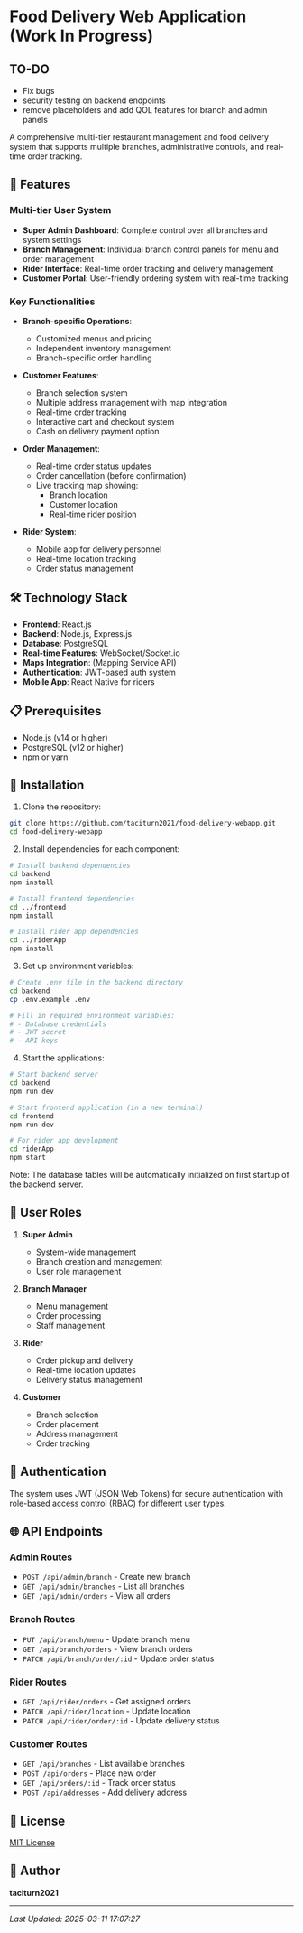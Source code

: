 # Food Delivery Web Application (Work In Progress)

## TO-DO
- Fix bugs
- security testing on backend endpoints
- remove placeholders and add QOL features for branch and admin panels


A comprehensive multi-tier restaurant management and food delivery system that supports multiple branches, administrative controls, and real-time order tracking.

## 🚀 Features

### Multi-tier User System
- **Super Admin Dashboard**: Complete control over all branches and system settings
- **Branch Management**: Individual branch control panels for menu and order management
- **Rider Interface**: Real-time order tracking and delivery management
- **Customer Portal**: User-friendly ordering system with real-time tracking

### Key Functionalities
- **Branch-specific Operations**: 
  - Customized menus and pricing
  - Independent inventory management
  - Branch-specific order handling

- **Customer Features**:
  - Branch selection system
  - Multiple address management with map integration
  - Real-time order tracking
  - Interactive cart and checkout system
  - Cash on delivery payment option

- **Order Management**: 
  - Real-time order status updates
  - Order cancellation (before confirmation)
  - Live tracking map showing:
    - Branch location
    - Customer location
    - Real-time rider position

- **Rider System**:
  - Mobile app for delivery personnel
  - Real-time location tracking
  - Order status management


## 🛠️ Technology Stack

- **Frontend**: React.js
- **Backend**: Node.js, Express.js
- **Database**: PostgreSQL
- **Real-time Features**: WebSocket/Socket.io
- **Maps Integration**: (Mapping Service API)
- **Authentication**: JWT-based auth system
- **Mobile App**: React Native for riders

## 📋 Prerequisites

- Node.js (v14 or higher)
- PostgreSQL (v12 or higher)
- npm or yarn

## 🔧 Installation

1. Clone the repository:
```bash
git clone https://github.com/taciturn2021/food-delivery-webapp.git
cd food-delivery-webapp
```

2. Install dependencies for each component:
```bash
# Install backend dependencies
cd backend
npm install

# Install frontend dependencies
cd ../frontend
npm install

# Install rider app dependencies
cd ../riderApp
npm install
```

3. Set up environment variables:
```bash
# Create .env file in the backend directory
cd backend
cp .env.example .env

# Fill in required environment variables:
# - Database credentials
# - JWT secret
# - API keys
```

4. Start the applications:
```bash
# Start backend server
cd backend
npm run dev

# Start frontend application (in a new terminal)
cd frontend
npm run dev

# For rider app development
cd riderApp
npm start
```

Note: The database tables will be automatically initialized on first startup of the backend server.


## 👥 User Roles

1. **Super Admin**
   - System-wide management
   - Branch creation and management
   - User role management

2. **Branch Manager**
   - Menu management
   - Order processing
   - Staff management

3. **Rider**
   - Order pickup and delivery
   - Real-time location updates
   - Delivery status management

4. **Customer**
   - Branch selection
   - Order placement
   - Address management
   - Order tracking

## 🔐 Authentication

The system uses JWT (JSON Web Tokens) for secure authentication with role-based access control (RBAC) for different user types.

## 🌐 API Endpoints

### Admin Routes
- `POST /api/admin/branch` - Create new branch
- `GET /api/admin/branches` - List all branches
- `GET /api/admin/orders` - View all orders

### Branch Routes
- `PUT /api/branch/menu` - Update branch menu
- `GET /api/branch/orders` - View branch orders
- `PATCH /api/branch/order/:id` - Update order status

### Rider Routes
- `GET /api/rider/orders` - Get assigned orders
- `PATCH /api/rider/location` - Update location
- `PATCH /api/rider/order/:id` - Update delivery status

### Customer Routes
- `GET /api/branches` - List available branches
- `POST /api/orders` - Place new order
- `GET /api/orders/:id` - Track order status
- `POST /api/addresses` - Add delivery address

## 📝 License

[MIT License](LICENSE)

## 👤 Author

**taciturn2021**

---

*Last Updated: 2025-03-11 17:07:27*
